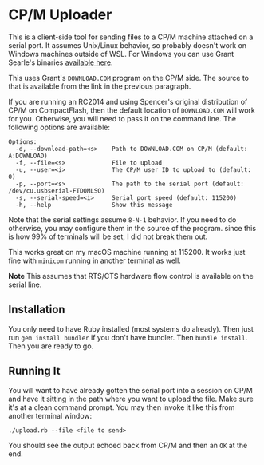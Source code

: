 CP/M Uploader
=============

This is a client-side tool for sending files to a CP/M machine attached on a
serial port. It assumes Unix/Linux behavior, so probably doesn't work on
Windows machines outside of WSL. For Windows you can use Grant Searle's
binaries [available here](http://searle.x10host.com/cpm/index.html#ROMFiles).

This uses Grant's `DOWNLOAD.COM` program on the CP/M side. The source to that
is available from the link in the previous paragraph. 

If you are running an RC2014 and using Spencer's original distribution of CP/M
on CompactFlash, then the default location of `DOWNLOAD.COM` will work for you.
Otherwise, you will need to pass it on the command line. The following options
are available:

```
Options:
  -d, --download-path=<s>    Path to DOWNLOAD.COM on CP/M (default: A:DOWNLOAD)
  -f, --file=<s>             File to upload
  -u, --user=<i>             The CP/M user ID to upload to (default: 0)
  -p, --port=<s>             The path to the serial port (default: /dev/cu.usbserial-FTDOMLSO)
  -s, --serial-speed=<i>     Serial port speed (default: 115200)
  -h, --help                 Show this message
```

Note that the serial settings assume `8-N-1` behavior. If you need to do
otherwise, you may configure them in the source of the program. since this is
how 99% of terminals will be set, I did not break them out.

This works great on my macOS machine running at 115200. It works just fine with
`minicom` running in another terminal as well.

**Note** This assumes that RTS/CTS hardware flow control is available on the
serial line.

Installation
------------

You only need to have Ruby installed (most systems do already). Then just run
`gem install bundler` if you don't have bundler. Then `bundle install`. Then
you are ready to go.

Running It
----------

You will want to have already gotten the serial port into a session on CP/M and
have it sitting in the path where you want to upload the file. Make sure it's
at a clean command prompt. You may then invoke it like this from another
terminal window:

```
./upload.rb --file <file to send>
```

You should see the output echoed back from CP/M and then an `OK` at the end.
